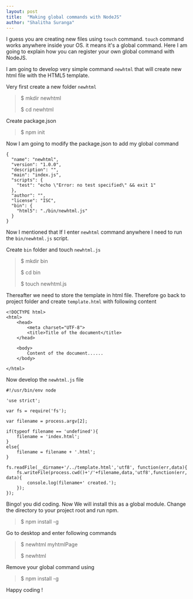 ```yaml
---
layout: post
title:  "Making global commands with NodeJS"
author: "Shalitha Suranga"
---
```


I guess you are creating new files using `touch` command. `touch` command works anywhere inside your OS. it means it's a global command. Here I am going to explain how you can register your own global command with NodeJS. 

I am going to develop very simple command `newhtml` that will create new html file with the HTML5 template.

Very first create a new folder `newhtml` 


> $ mkdir newhtml
> 
> $ cd newhtml

Create package.json

> $ npm init

Now I am going to modify the package.json to add my global command

    {
      "name": "newhtml",
      "version": "1.0.0",
      "description": "",
      "main": "index.js",
      "scripts": {
        "test": "echo \"Error: no test specified\" && exit 1"
      },
      "author": "",
      "license": "ISC",
      "bin": {
    	"html5": "./bin/newhtml.js"
      }
    }


Now I mentioned that If I enter `newhtml` command anywhere I need to run the `bin/newhtml.js` script.

Create `bin` folder and touch `newhtml.js`

> $ mkdir bin
> 
> $ cd bin
> 
> $ touch newhtml.js

Thereafter we need to store the template in html file. Therefore go back to project folder and create `template.html` with following content

    <!DOCTYPE html>
    <html>
    	<head>
    		<meta charset="UTF-8">
    		<title>Title of the document</title>
    	</head>
    
    	<body>
    		Content of the document......
    	</body>
    
    </html>

Now develop the `newhtml.js` file

    #!/usr/bin/env node
    
    'use strict';
    
    var fs = require('fs'); 
    
    var filename = process.argv[2];
    
    if(typeof filename == 'undefined'){
    	filename = 'index.html';
    }
    else{
    	filename = filename + '.html';
    }
    
    fs.readFile(__dirname+'/../template.html','utf8', function(err,data){
    	fs.writeFile(process.cwd()+'/'+filename,data,'utf8',function(err, data){
    		console.log(filename+' created.');
    	});
    });


Bingo! you did coding. Now We will install this as a global module. Change the directory to your project root and run npm.

> $ npm install -g

Go to desktop and enter following commands

> $ newhtml myhtmlPage
>  
> $ newhtml 

Remove your global command using

> $ npm install -g


Happy coding !

















